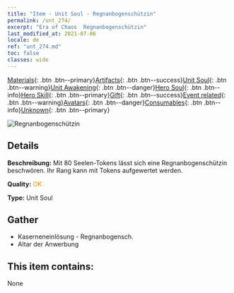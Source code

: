 ```yaml
---
title: "Item - Unit Soul - Regnanbogenschützin"
permalink: /unt_274/
excerpt: "Era of Chaos  Regnanbogenschützin"
last_modified_at: 2021-07-06
locale: de
ref: "unt_274.md"
toc: false
classes: wide
---
```

 [Materials](/ItemsDE/){: .btn .btn--primary}[Artifacts](/ItemsDE/Artifacts/){: .btn .btn--success}[Unit Soul](/ItemsDE/UnitSoul/){: .btn .btn--warning}[Unit Awakening](/ItemsDE/UnitAwakening/){: .btn .btn--danger}[Hero Soul](/ItemsDE/HeroSoul/){: .btn .btn--info}[Hero Skill](/ItemsDE/HeroSkill/){: .btn .btn--primary}[Gift](/ItemsDE/Gift/){: .btn .btn--success}[Event related](/ItemsDE/Events/){: .btn .btn--warning}[Avatars](/ItemsDE/Avatars/){: .btn .btn--danger}[Consumables](/ItemsDE/Consumables/){: .btn .btn--info}[Unknown](/ItemsDE/Unknown/){: .btn .btn--primary}

 ![Regnanbogenschützin](/images/u/ti_ruigenanushou.jpg)

## Details
 **Beschreibung:** Mit 80 Seelen-Tokens lässt sich eine Regnanbogenschützin beschwören. Ihr Rang kann mit Tokens aufgewertet werden.

 **Quality:** <span style="color: #FF8C00">OK</span>

 **Type:** Unit Soul

## Gather

*    Kaserneneinlösung - Regnanbogensch. 
*    Altar der Anwerbung 

## This item contains:

  None

